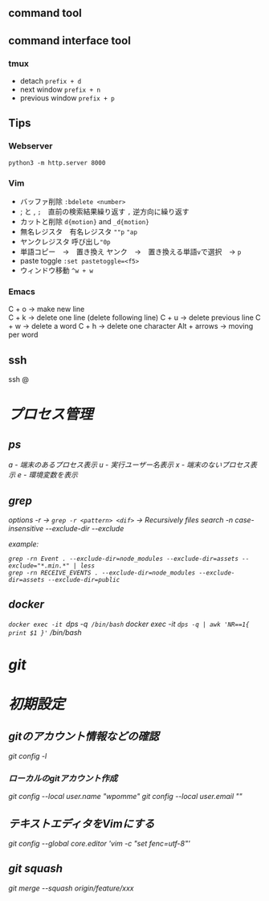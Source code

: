 ## command tool
## command interface tool
### tmux
* detach
`prefix + d`
* next window
`prefix + n`
* previous window
`prefix + p`

## Tips
### Webserver
`python3 -m http.server 8000`

### Vim
- バッファ削除
`:bdelete <number>`
- ; と ,
`;`　直前の検索結果繰り返す `,` 逆方向に繰り返す
- カットと削除
`d{motion}` and `_d{motion}`
- 無名レジスタ　有名レジスタ
`""p` `"ap`
- ヤンクレジスタ
呼び出し`"0p`
- 単語コピー　→　置き換え
ヤンク　→　置き換える単語`v`で選択　→ `p`
- paste toggle
`:set pastetoggle=<f5>`
- ウィンドウ移動
`^w + w`

### Emacs
C + o -> make new line  
C + k -> delete one line  (delete following line)
C + u -> delete previous line
C + w -> delete a word
C + h -> delete one character
Alt + arrows -> moving per word  

## ssh
ssh <login name>@<address>

# プロセス管理
## ps
a - 端末のあるプロセス表示
u - 実行ユーザー名表示
x - 端末のないプロセス表示
e - 環境変数を表示

## grep
options
-r -> `grep -r <pattern> <dif>` -> Recursively files search
-n case-insensitive 
--exclude-dir
--exclude

example:
```
grep -rn Event . --exclude-dir=node_modules --exclude-dir=assets --exclude="*.min.*" | less
grep -rn RECEIVE_EVENTS . --exclude-dir=node_modules --exclude-dir=assets --exclude-dir=public
```

## docker
`docker exec -it `dps -q` /bin/bash`
docker exec -it `dps -q | awk 'NR==1{ print $1 }'` /bin/bash

# git
# 初期設定
## gitのアカウント情報などの確認
git config -l

### ローカルのgitアカウント作成
git config --local user.name "wpomme"
git config --local user.email "<email>"

## テキストエディタをVimにする
git config --global core.editor 'vim -c "set fenc=utf-8"'

## git squash
git merge --squash origin/feature/xxx
